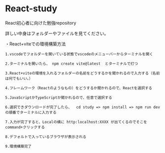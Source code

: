 # React-study
React初心者に向けた勉強repository

詳しい中身はフォルダーやファイルを見てください。

・React+viteでの環境構築方法

    1.vscodeでフォルダーを開いている状態でvscodeのメニューバーからターミナルを開く
  
    2.ターミナルを開いたら、 npm create vite@latest  とターミナルで打つ
  
    3.React+viteの環境を入れるフォルダーの名前をどうするかを聞かれるので入力する（名前は何でもいい。）
  
    4.フレームワーク（Reactのようなもの）をどうするか聞かれるので、Reactを選択する
  
    5.JavaScriptかTypeScriptか聞かれるので、任意で選択する
  
    6.選択できダウンロードが完了したら、  cd study => npm install => npm run dev の順番でターミナルに入力する
  
    7.入力が完了すると、Localの横に http:localhost:XXXX が出てくるのでそこを command+クリックする
  
    8.デフォルトで入っているブラウザが表示される
  
    9.環境構築完了
